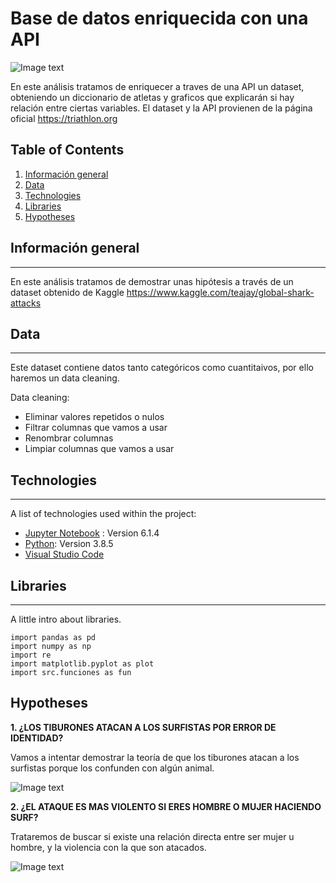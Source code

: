 # Base de datos enriquecida con una API
![Image text](https://st3.depositphotos.com/4112313/13687/v/600/depositphotos_136872318-stock-illustration-color-flat-logo-triathlon-vector.jpg)

En este análisis tratamos de enriquecer a traves de una API un dataset, obteniendo un diccionario de atletas y graficos que explicarán si hay relación entre ciertas variables.
El dataset y la API provienen de la página oficial https://triathlon.org




## Table of Contents
1. [Información general](#general-info)
2. [Data](#Data)
3. [Technologies](#Technologies)
4. [Libraries](#Libraries)
5. [Hypotheses](#Hypotheses)
## Información general
***
En este análisis tratamos de demostrar unas hipótesis a través de un dataset obtenido de Kaggle https://www.kaggle.com/teajay/global-shark-attacks
## Data
***
Este dataset contiene datos tanto categóricos como cuantitaivos, por ello haremos un data cleaning.

Data cleaning:
- Eliminar valores repetidos o nulos
- Filtrar columnas que vamos a usar
- Renombrar columnas
- Limpiar columnas que vamos a usar

## Technologies
***
A list of technologies used within the project:
* [Jupyter Notebook](https://jupyter.org/) : Version 6.1.4
* [Python](https://www.python.org/): Version 3.8.5
* [Visual Studio Code](https://code.visualstudio.com/)
## Libraries
***
A little intro about libraries. 
```
import pandas as pd
import numpy as np
import re
import matplotlib.pyplot as plot
import src.funciones as fun
```

## Hypotheses
**1. ¿LOS TIBURONES ATACAN A LOS SURFISTAS POR ERROR DE IDENTIDAD?**

Vamos a intentar demostrar la teoría de que los tiburones atacan a los surfistas porque los confunden con algún animal.

![Image text](https://www.artsurfcamp.com/blog/wp-content/uploads/2017/04/eg.jpg)

**2. ¿EL ATAQUE ES MAS VIOLENTO SI ERES HOMBRE O MUJER HACIENDO SURF?**

Trataremos de buscar si existe una relación directa entre ser mujer u hombre, y la violencia con la que son atacados.

![Image text](https://margruesa.com/wp-content/uploads/2018/02/surf-hombres-mujeres-premios-9928.jpg)
